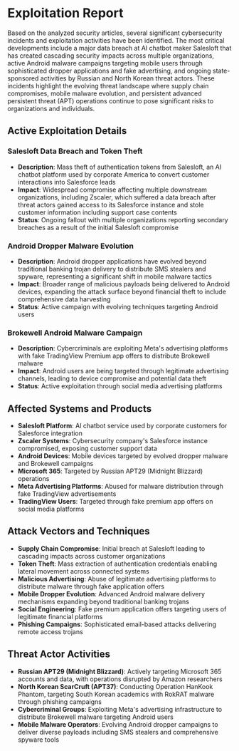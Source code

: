 # Exploitation Report

Based on the analyzed security articles, several significant cybersecurity incidents and exploitation activities have been identified. The most critical developments include a major data breach at AI chatbot maker Salesloft that has created cascading security impacts across multiple organizations, active Android malware campaigns targeting mobile users through sophisticated dropper applications and fake advertising, and ongoing state-sponsored activities by Russian and North Korean threat actors. These incidents highlight the evolving threat landscape where supply chain compromises, mobile malware evolution, and persistent advanced persistent threat (APT) operations continue to pose significant risks to organizations and individuals.

## Active Exploitation Details

### Salesloft Data Breach and Token Theft
- **Description**: Mass theft of authentication tokens from Salesloft, an AI chatbot platform used by corporate America to convert customer interactions into Salesforce leads
- **Impact**: Widespread compromise affecting multiple downstream organizations, including Zscaler, which suffered a data breach after threat actors gained access to its Salesforce instance and stole customer information including support case contents
- **Status**: Ongoing fallout with multiple organizations reporting secondary breaches as a result of the initial Salesloft compromise

### Android Dropper Malware Evolution
- **Description**: Android dropper applications have evolved beyond traditional banking trojan delivery to distribute SMS stealers and spyware, representing a significant shift in mobile malware tactics
- **Impact**: Broader range of malicious payloads being delivered to Android devices, expanding the attack surface beyond financial theft to include comprehensive data harvesting
- **Status**: Active campaign with evolving techniques targeting Android users

### Brokewell Android Malware Campaign
- **Description**: Cybercriminals are exploiting Meta's advertising platforms with fake TradingView Premium app offers to distribute Brokewell malware
- **Impact**: Android users are being targeted through legitimate advertising channels, leading to device compromise and potential data theft
- **Status**: Active exploitation through social media advertising platforms

## Affected Systems and Products

- **Salesloft Platform**: AI chatbot service used by corporate customers for Salesforce integration
- **Zscaler Systems**: Cybersecurity company's Salesforce instance compromised, exposing customer support data
- **Android Devices**: Mobile devices targeted by evolved dropper malware and Brokewell campaigns
- **Microsoft 365**: Targeted by Russian APT29 (Midnight Blizzard) operations
- **Meta Advertising Platforms**: Abused for malware distribution through fake TradingView advertisements
- **TradingView Users**: Targeted through fake premium app offers on social media platforms

## Attack Vectors and Techniques

- **Supply Chain Compromise**: Initial breach at Salesloft leading to cascading impacts across customer organizations
- **Token Theft**: Mass extraction of authentication credentials enabling lateral movement across connected systems
- **Malicious Advertising**: Abuse of legitimate advertising platforms to distribute malware through fake application offers
- **Mobile Dropper Evolution**: Advanced Android malware delivery mechanisms expanding beyond traditional banking trojans
- **Social Engineering**: Fake premium application offers targeting users of legitimate financial platforms
- **Phishing Campaigns**: Sophisticated email-based attacks delivering remote access trojans

## Threat Actor Activities

- **Russian APT29 (Midnight Blizzard)**: Actively targeting Microsoft 365 accounts and data, with operations disrupted by Amazon researchers
- **North Korean ScarCruft (APT37)**: Conducting Operation HanKook Phantom, targeting South Korean academics with RokRAT malware through phishing campaigns
- **Cybercriminal Groups**: Exploiting Meta's advertising infrastructure to distribute Brokewell malware targeting Android users
- **Mobile Malware Operators**: Evolving Android dropper campaigns to deliver diverse payloads including SMS stealers and comprehensive spyware tools